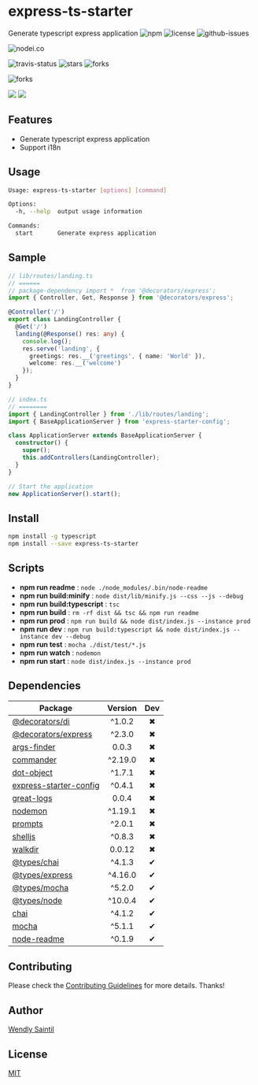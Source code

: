 <!-- prettier-ignore-start -->
# express-ts-starter

Generate typescript express application
![npm](https://img.shields.io/npm/v/express-ts-starter.svg) ![license](https://img.shields.io/npm/l/express-ts-starter.svg) ![github-issues](https://img.shields.io/github/issues/wspecs/express-ts-starter.svg)

![nodei.co](https://nodei.co/npm/express-ts-starter.png?downloads=true&downloadRank=true&stars=true)

![travis-status](https://img.shields.io/travis/wspecs/express-ts-starter.svg)
![stars](https://img.shields.io/github/stars/wspecs/express-ts-starter.svg)
![forks](https://img.shields.io/github/forks/wspecs/express-ts-starter.svg)

![forks](https://img.shields.io/github/forks/wspecs/express-ts-starter.svg)

![](https://david-dm.org/wspecs/express-ts-starter/status.svg)
![](https://david-dm.org/wspecs/express-ts-starter/dev-status.svg)

## Features

- Generate typescript express application
- Support i18n

## Usage
```bash
Usage: express-ts-starter [options] [command]

Options:
  -h, --help  output usage information

Commands:
  start       Generate express application
```

## Sample

```typescript
// lib/routes/landing.ts
// ======
// package-dependency import *  from '@decorators/express';
import { Controller, Get, Response } from '@decorators/express';

@Controller('/')
export class LandingController {
  @Get('/')
  landing(@Response() res: any) {
    console.log();
    res.serve('landing', {
      greetings: res.__('greetings', { name: 'World' }),
      welcome: res.__('welcome')
    });
  }
}

// index.ts 
// ========
import { LandingController } from './lib/routes/landing';
import { BaseApplicationServer } from 'express-starter-config';

class ApplicationServer extends BaseApplicationServer {
  constructor() {
    super();
    this.addControllers(LandingController);
  }
}

// Start the application
new ApplicationServer().start();
```

## Install

```bash
npm install -g typescript
npm install --save express-ts-starter
```

## Scripts

 - **npm run readme** : `node ./node_modules/.bin/node-readme`
 - **npm run build:minify** : `node dist/lib/minify.js --css --js --debug`
 - **npm run build:typescript** : `tsc`
 - **npm run build** : `rm -rf dist && tsc && npm run readme`
 - **npm run prod** : `npm run build && node dist/index.js --instance prod`
 - **npm run dev** : `npm run build:typescript && node dist/index.js --instance dev --debug`
 - **npm run test** : `mocha ./dist/test/*.js`
 - **npm run watch** : `nodemon`
 - **npm run start** : `node dist/index.js --instance prod`

## Dependencies

Package | Version | Dev
--- |:---:|:---:
[@decorators/di](https://www.npmjs.com/package/@decorators/di) | ^1.0.2 | ✖
[@decorators/express](https://www.npmjs.com/package/@decorators/express) | ^2.3.0 | ✖
[args-finder](https://www.npmjs.com/package/args-finder) | 0.0.3 | ✖
[commander](https://www.npmjs.com/package/commander) | ^2.19.0 | ✖
[dot-object](https://www.npmjs.com/package/dot-object) | ^1.7.1 | ✖
[express-starter-config](https://www.npmjs.com/package/express-starter-config) | ^0.4.1 | ✖
[great-logs](https://www.npmjs.com/package/great-logs) | 0.0.4 | ✖
[nodemon](https://www.npmjs.com/package/nodemon) | ^1.19.1 | ✖
[prompts](https://www.npmjs.com/package/prompts) | ^2.0.1 | ✖
[shelljs](https://www.npmjs.com/package/shelljs) | ^0.8.3 | ✖
[walkdir](https://www.npmjs.com/package/walkdir) | 0.0.12 | ✖
[@types/chai](https://www.npmjs.com/package/@types/chai) | ^4.1.3 | ✔
[@types/express](https://www.npmjs.com/package/@types/express) | ^4.16.0 | ✔
[@types/mocha](https://www.npmjs.com/package/@types/mocha) | ^5.2.0 | ✔
[@types/node](https://www.npmjs.com/package/@types/node) | ^10.0.4 | ✔
[chai](https://www.npmjs.com/package/chai) | ^4.1.2 | ✔
[mocha](https://www.npmjs.com/package/mocha) | ^5.1.1 | ✔
[node-readme](https://www.npmjs.com/package/node-readme) | ^0.1.9 | ✔


## Contributing

Please check the [Contributing Guidelines](contributing.md) for more details. Thanks!

## Author

[Wendly Saintil](https://twitter.com/wendlysaintil)

## License

[MIT](LICENSE)
<!-- prettier-ignore-end -->
